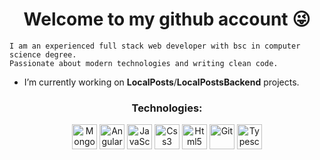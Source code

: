 <h1 align="center">Welcome to my github account 😜</h1>

```
I am an experienced full stack web developer with bsc in computer science degree.
Passionate about modern technologies and writing clean code.
```

-  I’m currently working on <b>LocalPosts</b>/<b>LocalPostsBackend</b> projects.

<h3 align="center">Technologies:</h3>
<p align="center"> 
<img src="https://infinapps.com/wp-content/uploads/2018/10/mongodb-logo.png" alt="MongodB" width="40" height="40"/>  
<img src="https://material.angularjs.org/1.0.9/img/icons/angular-logo.svg" alt="Angular" width="40" height="40"/>   
<img src="https://upload.wikimedia.org/wikipedia/commons/thumb/9/99/Unofficial_JavaScript_logo_2.svg/480px-Unofficial_JavaScript_logo_2.svg.png" alt="JavaScript" width="40" height="40"/>
<img src="https://res.cloudinary.com/eternitech/images/f_auto,q_auto/v1588246378/eternitech/CSS3/CSS3.png" alt="Css3" width="40" height="40"/>
<img src="https://upload.wikimedia.org/wikipedia/commons/thumb/6/61/HTML5_logo_and_wordmark.svg/180px-HTML5_logo_and_wordmark.svg.png" alt="Html5" width="40" height="40"/>  
<img src="https://www.vectorlogo.zone/logos/git-scm/git-scm-icon.svg" alt="Git" width="40" height="40"/>  
<img src="https://sdtimes.com/wp-content/uploads/2018/09/1_JsyV8lXMuTbRVLQ2FPYWAg.png" alt="Typescript" width="40" height="40"/>  
</p>
